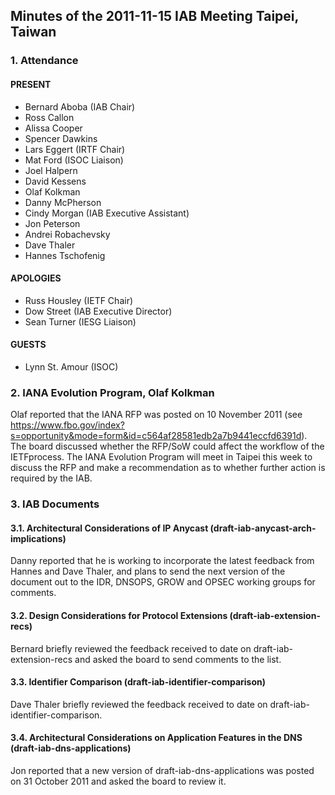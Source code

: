 
Minutes of the 2011-11-15 IAB Meeting
Taipei, Taiwan
----------------------------------------------------


### 1. Attendance


#### PRESENT


* Bernard Aboba (IAB Chair)
* Ross Callon
* Alissa Cooper
* Spencer Dawkins
* Lars Eggert (IRTF Chair)
* Mat Ford (ISOC Liaison)
* Joel Halpern
* David Kessens
* Olaf Kolkman
* Danny McPherson
* Cindy Morgan (IAB Executive Assistant)
* Jon Peterson
* Andrei Robachevsky
* Dave Thaler
* Hannes Tschofenig


#### APOLOGIES


* Russ Housley (IETF Chair)
* Dow Street (IAB Executive Director)
* Sean Turner (IESG Liaison)


#### GUESTS


* Lynn St. Amour (ISOC)


### 2. IANA Evolution Program, Olaf Kolkman


Olaf reported that the IANA RFP was posted on 10 November 2011 (see <https://www.fbo.gov/index?s=opportunity&mode=form&id=c564af28581edb2a7b9441eccfd6391d>).  The board discussed whether the RFP/SoW could affect the workflow of the IETFprocess. The IANA Evolution Program will meet in Taipei this week to discuss the RFP and make a recommendation as to whether further action is required by the IAB.


### 3. IAB Documents


#### 3.1. Architectural Considerations of IP Anycast (draft-iab-anycast-arch-implications)


Danny reported that he is working to incorporate the latest feedback from Hannes and Dave Thaler, and plans to send the next version of the document out to the IDR, DNSOPS, GROW and OPSEC working groups for comments.


#### 3.2. Design Considerations for Protocol Extensions (draft-iab-extension-recs)


Bernard briefly reviewed the feedback received to date on draft-iab-extension-recs and asked the board to send comments to the list.


#### 3.3. Identifier Comparison (draft-iab-identifier-comparison)


Dave Thaler briefly reviewed the feedback received to date on draft-iab-identifier-comparison.


#### 3.4. Architectural Considerations on Application Features in the DNS (draft-iab-dns-applications)


Jon reported that a new version of draft-iab-dns-applications was posted on 31 October 2011 and asked the board to review it.


 


